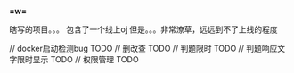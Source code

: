**=w=**

瞎写的项目。。。
包含了一个线上oj
但是。。。非常潦草，远远到不了上线的程度

// docker启动检测bug TODO
// 删改查 TODO
// 判题限时 TODO
// 判题响应文字限时显示 TODO
// 权限管理 TODO
